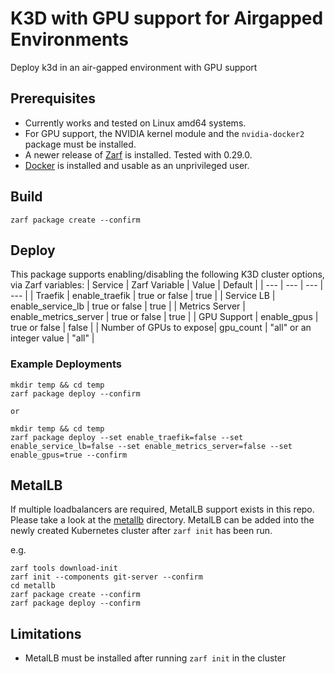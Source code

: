 # K3D with GPU support for Airgapped Environments
Deploy k3d in an air-gapped environment with GPU support

## Prerequisites

- Currently works and tested on Linux amd64 systems.
- For GPU support, the NVIDIA kernel module and the `nvidia-docker2` package must be installed.
- A newer release of [Zarf](https://github.com/defenseunicorns/zarf) is installed. Tested with 0.29.0.
- [Docker](https://docs.docker.com/engine/install/) is installed and usable as an unprivileged user.

## Build

```
zarf package create --confirm
```

## Deploy
This package supports enabling/disabling the following K3D cluster options, via Zarf variables:
| Service | Zarf Variable | Value | Default |
| --- | --- | --- | --- |
| Traefik | enable_traefik | true or false | true |
| Service LB | enable_service_lb | true or false | true |
| Metrics Server | enable_metrics_server | true or false | true |
| GPU Support | enable_gpus | true or false | false |
| Number of GPUs to expose| gpu_count | "all" or an integer value | "all" |

### Example Deployments
```
mkdir temp && cd temp
zarf package deploy --confirm

or

mkdir temp && cd temp
zarf package deploy --set enable_traefik=false --set enable_service_lb=false --set enable_metrics_server=false --set enable_gpus=true --confirm
```

## MetalLB

If multiple loadbalancers are required, MetalLB support exists in this repo. Please take a look at the [metallb](metallb) directory.
MetalLB can be added into the newly created Kubernetes cluster after `zarf init` has been run.

e.g.

```
zarf tools download-init
zarf init --components git-server --confirm
cd metallb
zarf package create --confirm
zarf package deploy --confirm

```

## Limitations
- MetalLB must be installed after running `zarf init` in the cluster
